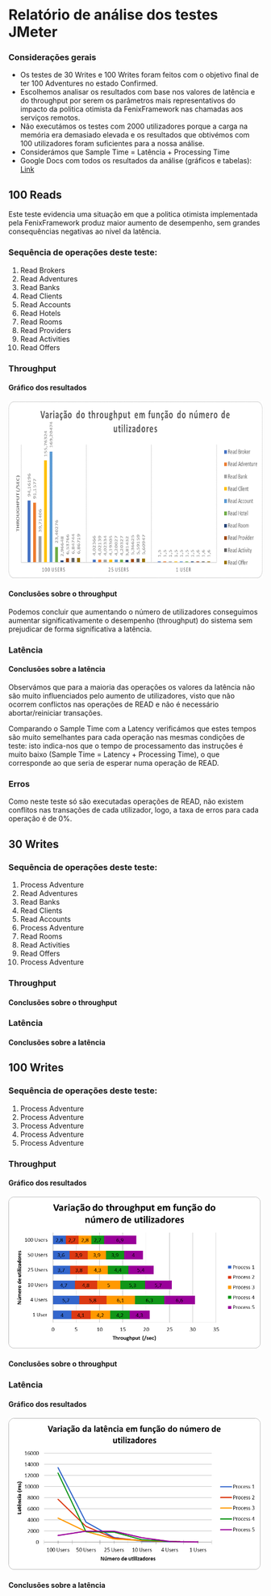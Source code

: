 <h1>Relatório de análise dos testes JMeter</h1>

<h3>Considerações gerais</h3>

- Os testes de 30 Writes e 100 Writes foram feitos com o objetivo final de ter 100 Adventures no estado Confirmed.
- Escolhemos analisar os resultados com base nos valores de latência e do throughput por serem os parâmetros mais representativos do impacto da politica otimista da FenixFramework nas chamadas aos serviços remotos.
- Não executámos os testes com 2000 utilizadores porque a carga na memória era demasiado elevada e os resultados que obtivémos com 100 utilizadores foram suficientes para a nossa análise.
- Considerámos que Sample Time = Latência + Processing Time
- Google Docs com todos os resultados da análise (gráficos e tabelas): [Link][excel_docs]

[excel_docs]: https://docs.google.com/spreadsheets/d/1Tj_yJG4dggk3l8PDhk1ShXtQ7RpXYbAV8tZyG9x9ZhA/edit?usp=sharing

<h2>100 Reads</h2>
<p>Este teste evidencia uma situação em que a politica otimista implementada pela FenixFramework produz maior aumento de desempenho, sem grandes consequências negativas ao nivel da latência.</p>
<h3>Sequência de operações deste teste:</h3>

1. Read Brokers
2. Read Adventures
3. Read Banks
4. Read Clients
5. Read Accounts
6. Read Hotels
7. Read Rooms
8. Read Providers
9. Read Activities
10. Read Offers

<h3>Throughput</h3>
<h4>Gráfico dos resultados</h4>
<img src="/images/100reads_throughput.png" height="350" width="650"/>

<h4>Conclusões sobre o throughput</h4>
<p>
Podemos concluir que aumentando o número de utilizadores conseguimos aumentar significativamente o desempenho (throughput) do sistema sem prejudicar de forma significativa a latência.
</p>

<h3>Latência</h3>


<h4>Conclusões sobre a latência</h4>
<p>
Observámos que para a maioria das operações os valores da latência não são muito influenciados pelo aumento de utilizadores, visto que não ocorrem conflictos nas operações de READ e não é necessário abortar/reiniciar transações.
</p>
<p>
Comparando o Sample Time com a Latency verificámos que estes tempos são muito semelhantes para cada operação nas mesmas condições de teste: isto indica-nos que o tempo de processamento das instruções é muito baixo (Sample Time = Latency + Processing Time), o que corresponde ao que seria de esperar numa operação de READ.
</p>

<h3>Erros</h3>
<p>Como neste teste só são executadas operações de READ, não existem conflitos nas transações de cada utilizador, logo, a taxa de erros para cada operação é de 0%.</p>


<h2>30 Writes</h2>
<h3>Sequência de operações deste teste:</h3>

1. Process Adventure
2. Read Adventures
3. Read Banks
4. Read Clients
5. Read Accounts
6. Process Adventure
7. Read Rooms
8. Read Activities
9. Read Offers
10. Process Adventure

<h3>Throughput</h3>

<h4>Conclusões sobre o throughput</h4>


<h3>Latência</h3>

<h4>Conclusões sobre a latência</h4>



<h2>100 Writes</h2>
<h3>Sequência de operações deste teste:</h3>

1. Process Adventure
2. Process Adventure
3. Process Adventure
4. Process Adventure
5. Process Adventure

<h3>Throughput</h3>
<h4>Gráfico dos resultados</h4>
<img src="/images/100writes_throughput.png" height="300" width="500"/>

<h4>Conclusões sobre o throughput</h4>


<h3>Latência</h3>
<h4>Gráfico dos resultados</h4>
<img src="/images/100writes_latency.png" height="300" width="500"/>

<h4>Conclusões sobre a latência</h4>



